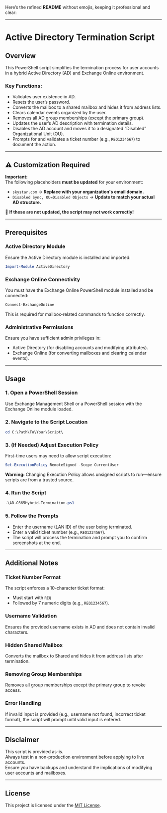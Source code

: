 Here’s the refined **README** without emojis, keeping it professional and clear:

---

# **Active Directory Termination Script**

## **Overview**

This PowerShell script simplifies the termination process for user accounts in a hybrid Active Directory (AD) and Exchange Online environment.

### **Key Functions:**
- Validates user existence in AD.
- Resets the user’s password.
- Converts the mailbox to a shared mailbox and hides it from address lists.
- Clears calendar events organized by the user.
- Removes all AD group memberships (except the primary group).
- Updates the user’s AD description with termination details.
- Disables the AD account and moves it to a designated “Disabled” Organizational Unit (OU).
- Prompts for and validates a ticket number (e.g., `REQ1234567`) to document the action.

---

## ⚠️ **Customization Required**
**Important:**  
The following placeholders **must be updated** for your environment:  

- `skystar.com` → **Replace with your organization's email domain.**  
- `Disabled Sync, OU=Disabled Objects` → **Update to match your actual AD structure.**  

📌 **If these are not updated, the script may not work correctly!**  

---

## **Prerequisites**

### **Active Directory Module**
Ensure the Active Directory module is installed and imported:
```powershell
Import-Module ActiveDirectory
```

### **Exchange Online Connectivity**
You must have the Exchange Online PowerShell module installed and be connected:
```powershell
Connect-ExchangeOnline
```
This is required for mailbox-related commands to function correctly.

### **Administrative Permissions**
Ensure you have sufficient admin privileges in:
- Active Directory (for disabling accounts and modifying attributes).
- Exchange Online (for converting mailboxes and clearing calendar events).

---

## **Usage**

### **1. Open a PowerShell Session**
Use Exchange Management Shell or a PowerShell session with the Exchange Online module loaded.

### **2. Navigate to the Script Location**
```powershell
cd C:\Path\To\Your\Script\
```

### **3. (If Needed) Adjust Execution Policy**
First-time users may need to allow script execution:
```powershell
Set-ExecutionPolicy RemoteSigned -Scope CurrentUser
```
**Warning:** Changing Execution Policy allows unsigned scripts to run—ensure scripts are from a trusted source.

### **4. Run the Script**
```powershell
.\AD-O365Hybrid-Termination.ps1
```

### **5. Follow the Prompts**
- Enter the username (LAN ID) of the user being terminated.
- Enter a valid ticket number (e.g., `REQ1234567`).
- The script will process the termination and prompt you to confirm screenshots at the end.

---

## **Additional Notes**

### **Ticket Number Format**
The script enforces a 10-character ticket format:
- Must start with `REQ`
- Followed by 7 numeric digits (e.g., `REQ1234567`).

### **Username Validation**
Ensures the provided username exists in AD and does not contain invalid characters.

### **Hidden Shared Mailbox**
Converts the mailbox to Shared and hides it from address lists after termination.

### **Removing Group Memberships**
Removes all group memberships except the primary group to revoke access.

### **Error Handling**
If invalid input is provided (e.g., username not found, incorrect ticket format), the script will prompt until valid input is entered.

---

## **Disclaimer**
This script is provided as-is.  
Always test in a non-production environment before applying to live accounts.  
Ensure you have backups and understand the implications of modifying user accounts and mailboxes.

---

## **License**
This project is licensed under the [MIT License](https://github.com/Abyloon/Powershell-Scripts/blob/main/LICENSE.md).